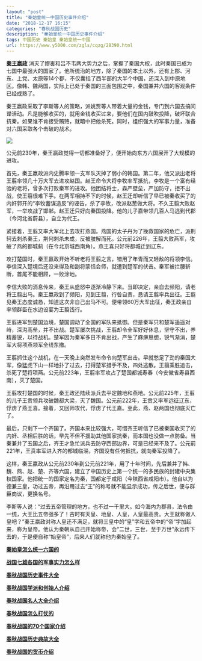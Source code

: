```yaml
---
layout: "post"
title: "秦始皇统一中国历史事件介绍"
date: "2018-12-17 16:15"
categories: "春秋战国历史"
description: "秦始皇统一中国历史事件介绍"
tags: 中国历史 秦始皇 秦始皇统一中国
url: https://www.y5000.com/zgls/cqzg/28390.html
---
```






**[秦王嬴政](https://www.y5000.com/tags/qinshihuang/)**
消灭了嫪毐和吕不韦两大势力之后，掌握了秦国大权，此时秦国已成为七国中最强大的国家了。他所统治的地方，除了秦国的本土以外，还有上郡、河东、上党、太原等14个郡，不仅囊括了西半部的大半个中国，还深入到中原地区。像韩、魏两国，实际上已处于秦国的三面包围之中，秦国兼并六国的客观条件已经成熟了。

秦王嬴政采取了李斯等人的策略，派姚贾等人带着大量的金钱，专门到六国去搞间谍活动。凡是能够收买的，就用金钱收买过来，要他们在国内鼓吹投降，破坏联合抗秦。如果谁不肯接受贿赂，就暗中把他杀死。同时，组织强大的军事力量，准备对六国采取各个击破的战术。

![](https://img.y5000.com/uploads/allimg/180203/8-1P20315451Dc.jpg)

公元前230年，秦王嬴政觉得一切都准备好了，便开始向东方六国展开了大规模的进攻。

首先，秦王嬴政派内史腾率领一支军队灭掉了弱小的韩国。第二年，他又派出老将王翦率领几十万大军去进攻赵国。赵王命令大将李牧率军抵抗，李牧是一个富有经验的老将，曾多次打败秦军的进攻。他团结将士，森严壁垒，严加防守，拒不出战，使王翦很难下手。在两军相持不下的时候，赵王迁却听信了早已被秦收买了的内奸郭开的“李牧蓄谋造反”的诬告，杀了李牧，改派赵葱做大将。不久王翦大败赵军，一举攻战了邯郸。赵王迁只好向秦国投降。他的儿子嘉带领几百人马逃到代郡（今河北省蔚县），自立为代王。

紧接着，王翦又率大军北上去攻打燕国。燕国的太子丹为了挽救国家的危亡，派荆轲去刺杀秦王，荆何刺杀未成，反被肢解而死。公元前226年，王翦大败燕军，攻破了燕的都城蓟（在今北京城西南角）。燕王喜只好将都城迁到辽东。

攻打楚国时，秦王嬴政开始不听老将王翦之言，错用了年青而又轻敌的将领李信。李信深入楚境后还没来得及和副将蒙恬会师，就遭到楚军的伏击。秦军被拦腰斩断，首尾不能相顾，一败涂地。

李信大败的消息传来，秦王从盛怒中逐渐冷静下来。当即决定，亲自去频阳，请老将王翦出马。秦王嬴政到了频阳，见到王翦，行咎自责，恳请王翦率兵出征。王翦见秦王态度诚恳，知道这次非自己出马不可。便带领60万大军出征，秦王政亲自率领群臣在水边设宴为王翦饯行。

王翦进军到楚国边境，楚国调动了全国的军队来抵御。但是秦军只和楚军遥遥对峙，深沟高垒，并不出战。楚军屡次挑战，王翦却令全军好好休息，坚守不出，养精蓄锐，以待战机。楚军因为秦军多日不肯出战，产生了麻痹思想，锐气渐消，楚军大将项燕领军全线东撤。

王翦抓住这个战机，在一天晚上突然发布命令向楚军出击。早就憋足了劲的秦国大军，像猛虎下山一样地扑了过去，打得楚军措手不及，四处逃散。王翦乘胜追击，杀死了楚将项燕。公元前223年，王翦率军攻占了楚国都城寿春（今安徽省寿县西南），灭了楚国。

王翦攻打楚国的时候，秦王政还陆续派兵去平定魏地和燕地。公元前225年，王翦的儿子王贲领兵攻破魏都大梁，灭了魏国。公元前222年，王贲又率军远征辽东，俘虏了燕王喜。接着，又回师攻代，俘虏了代王嘉。至此，燕、赵两国也彻底灭亡了。

最后，只剩下一个齐国了。齐国本来比较强大，可惜齐王听信了已被秦国收买了的内奸、丞相后胜的话，早先不但不援助其他国家抗秦，而本国也没做一点防备。当秦兼并了五国之后，齐王才急忙派兵去防守西部边界，可是已经来不及了。公元前221年，王贲率军进入齐的都城临淄，齐国没有任何抵抗，就向秦军投降了。

这样，秦王嬴政从公元前230年到公元前221年，用了十年时间，先后兼并了韩、魏、燕、赵、楚、齐等六国，建立了中国历史上第一个统一的多民族的封建中央集权国家。他把统一的国家定名为秦，国都定于咸阳（今陕西省咸阳市）。他自以为德兼三皇，功过五帝，再沿用过去“王”的称号就不能显示成功，传之后世，便与群臣商议，更换名号。

李斯等人说：“过去五帝管理的地方，也不过一千里大。如今海内为郡县，法令由一统，大王比五帝强多了！古时有天皇、地皇、人皇，人皇最高贵。大王就称做人皇吧？”秦王嬴政对称人皇还不满足，就将三皇中的“皇”字和五帝中的“帝”字加起来，称为皇帝。他认为秦朝从自己开始称帝，会“二世，三世，至于万世”永远传下去的，于是便自称“始皇帝”，后来人们就称他为秦始皇了。

**[秦始皇怎么统一六国的](https://www.y5000.com/zgls/qh/25857.html)**

**[战国七雄各国的军事实力怎么样](https://www.y5000.com/zgls/cqzg/17036.html)**

**[春秋战国历史事件大全](https://www.y5000.com/zgls/cqzg/26381.html)**

**[春秋战国学派和创始人介绍](https://www.y5000.com/zgls/mrzj/26412.html)**

**[春秋战国名人大全介绍](https://www.y5000.com/zgls/mrzj/26414.html)**

**[春秋战国怎么打仗的](https://www.y5000.com/zgls/cqzg/26112.html)**

**[春秋战国的70个国家介绍](https://www.y5000.com/zgls/xsz/2247.html)**

**[春秋战国历史典故大全](https://www.y5000.com/bjzx/zxgs/1832.html)**

**[春秋战国的货币介绍](https://www.y5000.com/whjc/wsbk/1326.html)**

